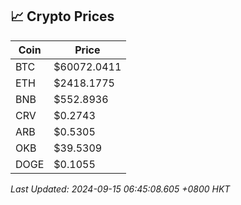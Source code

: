 ## 📈 Crypto Prices

| Coin | Price |
| ---- | ----- |
| BTC | $60072.0411 |
| ETH | $2418.1775 |
| BNB | $552.8936 |
| CRV | $0.2743 |
| ARB | $0.5305 |
| OKB | $39.5309 |
| DOGE | $0.1055 |

_Last Updated: 2024-09-15 06:45:08.605 +0800 HKT_